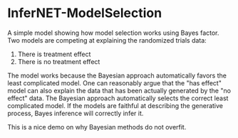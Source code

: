 # InferNET-ModelSelection
A simple model showing how model selection works using Bayes factor. Two models are competing at explaining the randomized trials data:
1. There is treatment effect
2. There is no treatment effect

The model works because the Bayesian approach automatically favors the least complicated model. One can reasonably argue that the "has effect" model can also explain the data that has been actually generated by the "no effect" data. The Bayesian approach automatically selects the correct least complicated model. If the models are faithful at describing the generative process, Bayes inference will correctly infer it.

This is a nice demo on why Bayesian methods do not overfit.
